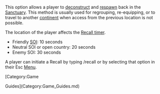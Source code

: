 This option allows a player to [deconstruct](Deconstruct.md) and
[respawn](Respawn.md) back in the
[Sanctuary](../locations/Sanctuary.md). This method is usually used for
regrouping, re-equipping, or to travel to another
[continent](../locations/Continent.md) when access from the previous location
is not possible.

The location of the player affects the [Recall
timer](ammunition/Recall_timer.md).

- Friendly [SOI](../locations/Sphere_of_Influence.md): 10 seconds
- Neutral SOI or open country: 20 seconds
- Enemy SOI: 30 seconds

A player can initiate a Recall by typing /recall or by selecting that
option in their Esc [Menu](../etc/Menu.md).

<!--[Category:Terminology](Category:Terminology.md)--> [Category:Game
Guides](Category:Game_Guides.md)
